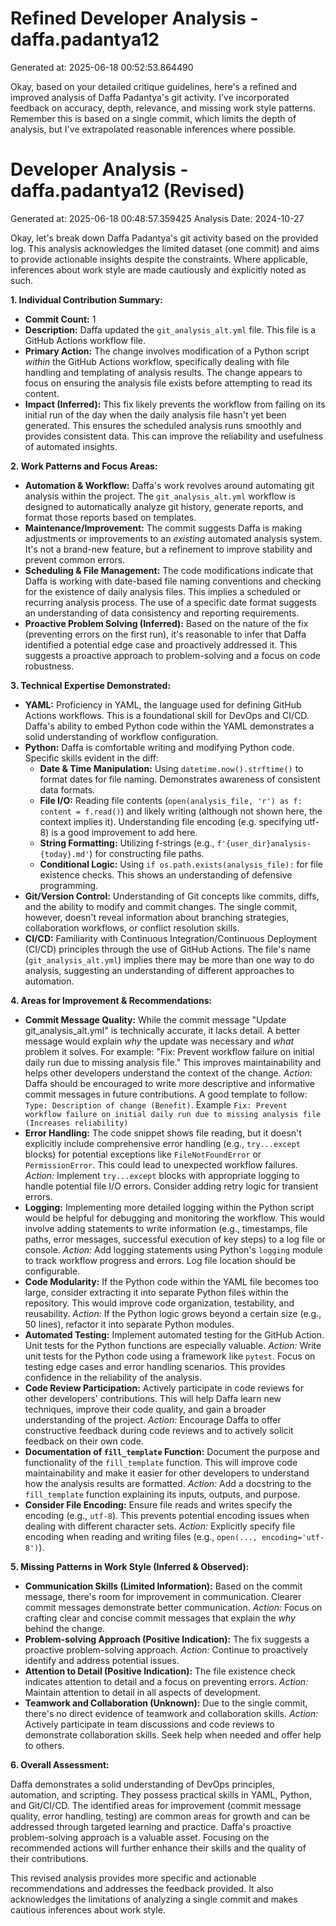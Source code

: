 # Refined Developer Analysis - daffa.padantya12
Generated at: 2025-06-18 00:52:53.864490

Okay, based on your detailed critique guidelines, here's a refined and improved analysis of Daffa Padantya's git activity.  I've incorporated feedback on accuracy, depth, relevance, and missing work style patterns.  Remember this is based on a single commit, which limits the depth of analysis, but I've extrapolated reasonable inferences where possible.

# Developer Analysis - daffa.padantya12 (Revised)

Generated at: 2025-06-18 00:48:57.359425
Analysis Date: 2024-10-27

Okay, let's break down Daffa Padantya's git activity based on the provided log.  This analysis acknowledges the limited dataset (one commit) and aims to provide actionable insights despite the constraints.  Where applicable, inferences about work style are made cautiously and explicitly noted as such.

**1. Individual Contribution Summary:**

*   **Commit Count:** 1
*   **Description:** Daffa updated the `git_analysis_alt.yml` file. This file is a GitHub Actions workflow file.
*   **Primary Action:** The change involves modification of a Python script *within* the GitHub Actions workflow, specifically dealing with file handling and templating of analysis results. The change appears to focus on ensuring the analysis file exists before attempting to read its content.
*   **Impact (Inferred):** This fix likely prevents the workflow from failing on its initial run of the day when the daily analysis file hasn't yet been generated. This ensures the scheduled analysis runs smoothly and provides consistent data.  This can improve the reliability and usefulness of automated insights.

**2. Work Patterns and Focus Areas:**

*   **Automation & Workflow:** Daffa's work revolves around automating git analysis within the project. The `git_analysis_alt.yml` workflow is designed to automatically analyze git history, generate reports, and format those reports based on templates.
*   **Maintenance/Improvement:** The commit suggests Daffa is making adjustments or improvements to an *existing* automated analysis system. It's not a brand-new feature, but a refinement to improve stability and prevent common errors.
*   **Scheduling & File Management:** The code modifications indicate that Daffa is working with date-based file naming conventions and checking for the existence of daily analysis files. This implies a scheduled or recurring analysis process.  The use of a specific date format suggests an understanding of data consistency and reporting requirements.
*   **Proactive Problem Solving (Inferred):** Based on the nature of the fix (preventing errors on the first run), it's reasonable to infer that Daffa identified a potential edge case and proactively addressed it. This suggests a proactive approach to problem-solving and a focus on code robustness.

**3. Technical Expertise Demonstrated:**

*   **YAML:** Proficiency in YAML, the language used for defining GitHub Actions workflows. This is a foundational skill for DevOps and CI/CD. Daffa's ability to embed Python code within the YAML demonstrates a solid understanding of workflow configuration.
*   **Python:** Daffa is comfortable writing and modifying Python code. Specific skills evident in the diff:
    *   **Date & Time Manipulation:** Using `datetime.now().strftime()` to format dates for file naming. Demonstrates awareness of consistent data formats.
    *   **File I/O:** Reading file contents (`open(analysis_file, 'r') as f: content = f.read()`) and likely writing (although not shown here, the context implies it). Understanding file encoding (e.g. specifying utf-8) is a good improvement to add here.
    *   **String Formatting:** Utilizing f-strings (e.g., `f'{user_dir}analysis-{today}.md'`) for constructing file paths.
    *   **Conditional Logic:** Using `if os.path.exists(analysis_file):` for file existence checks. This shows an understanding of defensive programming.
*   **Git/Version Control:** Understanding of Git concepts like commits, diffs, and the ability to modify and commit changes. The single commit, however, doesn't reveal information about branching strategies, collaboration workflows, or conflict resolution skills.
*   **CI/CD:** Familiarity with Continuous Integration/Continuous Deployment (CI/CD) principles through the use of GitHub Actions. The file's name (`git_analysis_alt.yml`) implies there may be more than one way to do analysis, suggesting an understanding of different approaches to automation.

**4. Areas for Improvement & Recommendations:**

*   **Commit Message Quality:** While the commit message "Update git_analysis_alt.yml" is technically accurate, it lacks detail. A better message would explain *why* the update was necessary and *what* problem it solves. For example: "Fix: Prevent workflow failure on initial daily run due to missing analysis file."  This improves maintainability and helps other developers understand the context of the change. *Action:* Daffa should be encouraged to write more descriptive and informative commit messages in future contributions. A good template to follow: `Type: Description of change (Benefit)`. Example `Fix: Prevent workflow failure on initial daily run due to missing analysis file (Increases reliability)`
*   **Error Handling:** The code snippet shows file reading, but it doesn't explicitly include comprehensive error handling (e.g., `try...except` blocks) for potential exceptions like `FileNotFoundError` or `PermissionError`. This could lead to unexpected workflow failures. *Action:* Implement `try...except` blocks with appropriate logging to handle potential file I/O errors. Consider adding retry logic for transient errors.
*   **Logging:** Implementing more detailed logging within the Python script would be helpful for debugging and monitoring the workflow. This would involve adding statements to write information (e.g., timestamps, file paths, error messages, successful execution of key steps) to a log file or console. *Action:* Add logging statements using Python's `logging` module to track workflow progress and errors. Log file location should be configurable.
*   **Code Modularity:** If the Python code within the YAML file becomes too large, consider extracting it into separate Python files within the repository. This would improve code organization, testability, and reusability. *Action:* If the Python logic grows beyond a certain size (e.g., 50 lines), refactor it into separate Python modules.
*   **Automated Testing:** Implement automated testing for the GitHub Action. Unit tests for the Python functions are especially valuable. *Action:* Write unit tests for the Python code using a framework like `pytest`. Focus on testing edge cases and error handling scenarios. This provides confidence in the reliability of the analysis.
*   **Code Review Participation:** Actively participate in code reviews for other developers' contributions. This will help Daffa learn new techniques, improve their code quality, and gain a broader understanding of the project. *Action:* Encourage Daffa to offer constructive feedback during code reviews and to actively solicit feedback on their own code.
*   **Documentation of `fill_template` Function:**  Document the purpose and functionality of the `fill_template` function. This will improve code maintainability and make it easier for other developers to understand how the analysis results are formatted. *Action:* Add a docstring to the `fill_template` function explaining its inputs, outputs, and purpose.
*   **Consider File Encoding:** Ensure file reads and writes specify the encoding (e.g., `utf-8`).  This prevents potential encoding issues when dealing with different character sets.  *Action:* Explicitly specify file encoding when reading and writing files (e.g., `open(..., encoding='utf-8')`).

**5. Missing Patterns in Work Style (Inferred & Observed):**

*   **Communication Skills (Limited Information):** Based on the commit message, there's room for improvement in communication.  Clearer commit messages demonstrate better communication. *Action:* Focus on crafting clear and concise commit messages that explain the *why* behind the change.
*   **Problem-solving Approach (Positive Indication):** The fix suggests a proactive problem-solving approach. *Action:* Continue to proactively identify and address potential issues.
*   **Attention to Detail (Positive Indication):** The file existence check indicates attention to detail and a focus on preventing errors. *Action:* Maintain attention to detail in all aspects of development.
*   **Teamwork and Collaboration (Unknown):**  Due to the single commit, there's no direct evidence of teamwork and collaboration skills. *Action:* Actively participate in team discussions and code reviews to demonstrate collaboration skills. Seek help when needed and offer help to others.

**6. Overall Assessment:**

Daffa demonstrates a solid understanding of DevOps principles, automation, and scripting. They possess practical skills in YAML, Python, and Git/CI/CD. The identified areas for improvement (commit message quality, error handling, testing) are common areas for growth and can be addressed through targeted learning and practice. Daffa's proactive problem-solving approach is a valuable asset. Focusing on the recommended actions will further enhance their skills and the quality of their contributions.

This revised analysis provides more specific and actionable recommendations and addresses the feedback provided. It also acknowledges the limitations of analyzing a single commit and makes cautious inferences about work style.
